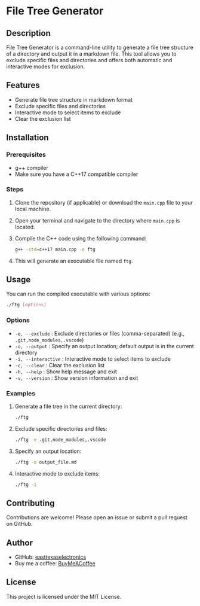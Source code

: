 
# File Tree Generator

## Description

File Tree Generator is a command-line utility to generate a file tree structure of a directory and output it in a markdown file. This tool allows you to exclude specific files and directories and offers both automatic and interactive modes for exclusion.

## Features

- Generate file tree structure in markdown format
- Exclude specific files and directories
- Interactive mode to select items to exclude
- Clear the exclusion list

## Installation

### Prerequisites

- g++ compiler
- Make sure you have a C++17 compatible compiler

### Steps

1. Clone the repository (if applicable) or download the `main.cpp` file to your local machine.
2. Open your terminal and navigate to the directory where `main.cpp` is located.
3. Compile the C++ code using the following command:

    ```sh
    g++ -std=c++17 main.cpp -o ftg
    ```

4. This will generate an executable file named `ftg`.

## Usage

You can run the compiled executable with various options:

```sh
./ftg [options]
```

### Options

- `-e, --exclude` : Exclude directories or files (comma-separated) (e.g., `.git,node_modules,.vscode`)
- `-o, --output` : Specify an output location; default output is in the current directory
- `-i, --interactive` : Interactive mode to select items to exclude
- `-c, --clear` : Clear the exclusion list
- `-h, --help` : Show help message and exit
- `-v, --version` : Show version information and exit

### Examples

1. Generate a file tree in the current directory:

    ```sh
    ./ftg
    ```

2. Exclude specific directories and files:

    ```sh
    ./ftg -e .git,node_modules,.vscode
    ```

3. Specify an output location:

    ```sh
    ./ftg -o output_file.md
    ```

4. Interactive mode to exclude items:

    ```sh
    ./ftg -i
    ```

## Contributing

Contributions are welcome! Please open an issue or submit a pull request on GitHub.

## Author

- GitHub: [easttexaselectronics](https://github.com/easttexaselectronics)
- Buy me a coffee: [BuyMeACoffee](https://www.buymeacoffee.com/easttexaselectronics)

## License

This project is licensed under the MIT License.
